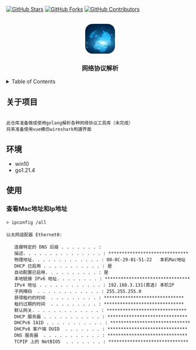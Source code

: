 
<a name="readme-top"></a>

<p align="center">

[![GitHub Stars](https://img.shields.io/github/stars/lxjme/arp-protocol-analysis.svg)](https://github.com/lxjme/arp-protocol-analysis/stargazers)
[![GitHub Forks](https://img.shields.io/github/forks/lxjme/arp-protocol-analysis.svg)](https://github.com/lxjme/arp-protocol-analysis/network/members)
[![GitHub Contributors](https://img.shields.io/github/license/lxjme/arp-protocol-analysis?style=social)](https://github.com/lxjme/arp-protocol-analysis/contributors)

</p>

<!-- PROJECT LOGO -->
<br />
<div align="center">
  <a href="https://github.com/lxjme/arp-protocol-analysis">
    <img style="border-radius: 20px;" src="images/net.png" alt="Logo" width="80" height="80">
  </a>

<h3 align="center">网络协议解析</h3>


</div>


<!-- TABLE OF CONTENTS -->
<details>
  <summary>Table of Contents</summary>
  <ol>
    <li>
      <a href="#about-the-project">关于项目</a>
    </li>
    <li>
      <a href="#run-env">环境</a>
    </li>
    <li><a href="#usage">使用</a></li>
   
  </ol>
</details>


<!-- ABOUT THE PROJECT -->
## 关于项目
<a name="about-the-project"></a>

```

此仓库准备做成使用golang解析各种网络协议工具库（未完成）
将来准备使用vue模仿wireshark构建界面
```




## 环境
<a name="run-env"></a>
- win10
- go1.21.4

## 使用
<a name="usage"></a>
### 查看Mac地址和Ip地址
```
> ipconfig /all

以太网适配器 Ethernet0:

   连接特定的 DNS 后缀 . . . . . . . :
   描述. . . . . . . . . . . . . . . : ******************************
   物理地址. . . . . . . . . . . . . : 00-0C-29-01-51-22   本机Mac地址
   DHCP 已启用 . . . . . . . . . . . : 是
   自动配置已启用. . . . . . . . . . : 是
   本地链接 IPv6 地址. . . . . . . . : ********************************
   IPv4 地址 . . . . . . . . . . . . : 192.168.3.131(首选) 本机IP
   子网掩码  . . . . . . . . . . . . : 255.255.255.0
   获得租约的时间  . . . . . . . . . : ******************************
   租约过期的时间  . . . . . . . . . : ******************************
   默认网关. . . . . . . . . . . . . : ******************************
   DHCP 服务器 . . . . . . . . . . . : ******************************
   DHCPv6 IAID . . . . . . . . . . . : ******************************
   DHCPv6 客户端 DUID  . . . . . . . : ******************************
   DNS 服务器  . . . . . . . . . . . : ******************************
   TCPIP 上的 NetBIOS  . . . . . . . : ******************************
```